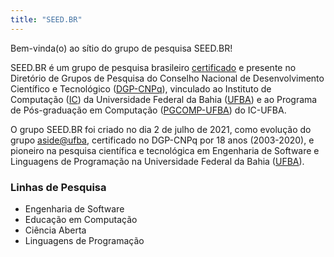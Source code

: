 ```yaml
---
title: "SEED.BR"
---
```



Bem-vinda(o) ao sítio do grupo de pesquisa SEED.BR!


SEED.BR é um grupo de pesquisa brasileiro
[certificado](dgp.cnpq.br/dgp/espelhogrupo/8666467021813204)
e presente no Diretório de Grupos de Pesquisa do Conselho Nacional de Desenvolvimento Científico e Tecnológico ([DGP-CNPq](https://lattes.cnpq.br/web/dgp)),
vinculado ao Instituto de Computação ([IC](https://computacao.ufba.br/))
da Universidade Federal da Bahia ([UFBA](portal.ufba.br)) e
ao Programa de Pós-graduação em Computação ([PGCOMP-UFBA](https://pgcomp.ufba.br)) do IC-UFBA.


O grupo SEED.BR foi criado no dia 2 de julho de 2021,
como evolução do grupo [aside@ufba](http://wiki.dcc.ufba.br/Aside/),
certificado no DGP-CNPq por 18 anos (2003-2020),
e pioneiro na pesquisa científica e tecnológica em Engenharia de Software e Linguagens de Programação
na Universidade Federal da Bahia ([UFBA](portal.ufba.br)).

### Linhas de Pesquisa

* Engenharia de Software
* Educação em Computação
* Ciência Aberta
* Linguagens de Programação


